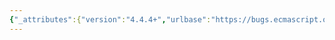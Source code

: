 ```yaml
---
{"_attributes":{"version":"4.4.4+","urlbase":"https://bugs.ecmascript.org/","maintainer":"dherman@mozilla.com"},"bug":{"bug_id":1586,"creation_ts":"2013-07-16 19:06:00 -0700","short_desc":"12[\"__proto__\"] should probably not be a TypeError","delta_ts":"2015-07-10 08:35:05 -0700","product":"Draft for 6th Edition","component":"technical issue","version":"Rev 15: May 14, 2013 Draft","rep_platform":"All","op_sys":"All","bug_status":"RESOLVED","resolution":"FIXED","priority":"Normal","bug_severity":"enhancement","everconfirmed":true,"reporter":{"uid":"lukeh","name":"Luke Hoban"},"assigned_to":{"uid":"allen","name":"Allen Wirfs-Brock"},"cc":"erik.arvidsson","long_desc":[{"commentid":4539,"comment_count":0,"who":{"uid":"lukeh","name":"Luke Hoban"},"bug_when":"2013-07-16 19:06:37 -0700","thetext":"All current engines I could try return Number.prototype for:\n \n  12[\"__proto__\"]\n \nBut the new spec says this should be a TypeError.\n \n\nIt’s more consistent with the other members of Object.prototype to do an implicit ToObject here, and apparently matches existing implementations.  Is it intentional that the spec is treating this as a TypeError?"},{"commentid":4540,"comment_count":1,"who":{"uid":"lukeh","name":"Luke Hoban"},"bug_when":"2013-07-16 19:06:51 -0700","thetext":"Allen commented in mail:\n\n\nWell, it was intentional, but perhaps wrong. As you say, the  set accessor probably needs to do a ToObject.  The set accessor probably only needs to do a CheckObjectCoercible  followed by an immediate return if the type of this is not Object (the wrapper and hence it's modified [[Prototype]] isn't observable, so it doesn't actually need to be created).\n\nFile a bug, and I'll put the revised algorithms into the ticket."},{"commentid":4541,"comment_count":2,"who":{"uid":"allen","name":"Allen Wirfs-Brock"},"bug_when":"2013-07-17 08:38:48 -0700","thetext":"fixed in rev17 editor's draft. \n\nHere are the revised definitions:\n\nB.2.2.1.1\tget Object.prototype.__proto__ \nThe value of the [[Get]] attribute is a built-in function that requires no arguments. It performs the following steps:\n\n1.\tLet O be the result of calling ToObject passing the this value as the argument.\n2.\tReturnIfAbrupt(O).\n3.\tReturn the result of calling the [[GetInheritance]] internal method of O.\n\nB.2.2.1.2\tset Object.prototype.__proto__ \nThe value of the [[Set]] attribute is a built-in function that takes an argument proto. It performs the following steps:\n\n1.\tLet O be CheckObjectCoercible(this value).\n2.\tReturnIfAbrupt(O).\n3.\tIf Type(proto) is neither Object or Null, then throw a TypeError exception.\n4.\tIf Type(O) is not Object, then return proto.\n5.\tLet status be the result of calling the [[SetInheritance]] internal method of O with argument proto.\n6.\tReturnIfAbrupt(status).\n7.\tIf status is false, then throw a TypeError exception.\n8.\tReturn proto."},{"commentid":4544,"comment_count":3,"who":{"uid":"allen","name":"Allen Wirfs-Brock"},"bug_when":"2013-07-17 09:25:14 -0700","thetext":"I also updated Object.setPrototypeOf \n\n15.2.3.19\tObject.setPrototypeOf ( O, proto )\nWhen the setPrototypeOf function is called with arguments O and proto, the following steps are taken:\n\n1.\tLet O be CheckObjectCoercible(O).\n2.\tReturnIfAbrupt(O).\n3.\tIf Type(proto) is neither Object or Null, then throw a TypeError exception.\n4.\tIf Type(O) is not Object, then return O.\n5.\tLet status be the result of calling the [[SetInheritance]] internal method of O with argument proto.\n6.\tReturnIfAbrupt(status).\n7.\tIf status is false, then throw a TypeError exception.\n8.\tReturn O."},{"commentid":4566,"comment_count":4,"who":{"uid":"lukeh","name":"Luke Hoban"},"bug_when":"2013-07-24 10:20:37 -0700","thetext":"Are we sure that Object.setPrototypeOf should do ToObject?  None of the other Object.* methods do this."},{"commentid":5180,"comment_count":5,"who":{"uid":"allen","name":"Allen Wirfs-Brock"},"bug_when":"2013-08-23 08:23:32 -0700","thetext":"fixed in rev17, August 23, 2013 draft"}]}}
---
```

